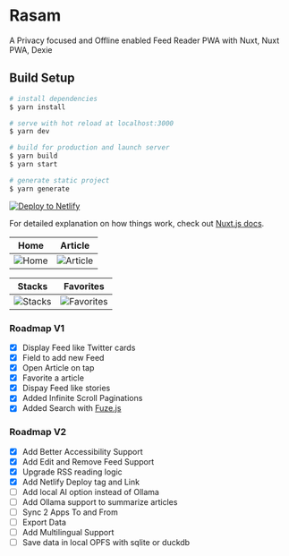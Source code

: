 # Rasam

A Privacy focused and Offline enabled Feed Reader PWA with Nuxt, Nuxt PWA, Dexie

## Build Setup

```bash
# install dependencies
$ yarn install

# serve with hot reload at localhost:3000
$ yarn dev

# build for production and launch server
$ yarn build
$ yarn start

# generate static project
$ yarn generate
```

[![Deploy to Netlify](https://www.netlify.com/img/deploy/button.svg)](https://app.netlify.com/start/deploy?repository=https://github.com/prikeshsavla/rasam)

For detailed explanation on how things work, check out [Nuxt.js docs](https://nuxtjs.org).

| Home                           | Article                              |
| ------------------------------ | ------------------------------------ |
| ![Home](static/intro/home.png) | ![Article](static/intro/article.png) |

| Stacks                             | Favorites                                |
| ---------------------------------- | ---------------------------------------- |
| ![Stacks](static/intro/stacks.png) | ![Favorites](static/intro/favorites.png) |

### Roadmap V1

- [x] Display Feed like Twitter cards
- [x] Field to add new Feed
- [x] Open Article on tap
- [x] Favorite a article
- [x] Dispay Feed like stories
- [x] Added Infinite Scroll Paginations
- [x] Added Search with [Fuze.js](https://github.com/krisk/Fuse)

### Roadmap V2

- [x] Add Better Accessibility Support
- [x] Add Edit and Remove Feed Support
- [x] Upgrade RSS reading logic
- [x] Add Netlify Deploy tag and Link
- [ ] Add local AI option instead of Ollama
- [ ] Add Ollama support to summarize articles
- [ ] Sync 2 Apps To and From
- [ ] Export Data
- [ ] Add Multilingual Support
- [ ] Save data in local OPFS with sqlite or duckdb
